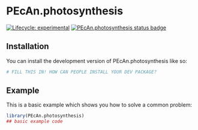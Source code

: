 
# PEcAn.photosynthesis

<!-- badges: start -->

[![Lifecycle: experimental](https://img.shields.io/badge/lifecycle-experimental-orange.svg)](https://lifecycle.r-lib.org/articles/stages.html#experimental)
[![PEcAn.photosynthesis status badge](https://pecanproject.r-universe.dev/badges/PEcAn.photosynthesis)](https://pecanproject.r-universe.dev/PEcAn.photosynthesis)

<!-- badges: end -->

## Installation

You can install the development version of PEcAn.photosynthesis like so:

``` r
# FILL THIS IN! HOW CAN PEOPLE INSTALL YOUR DEV PACKAGE?
```

## Example

This is a basic example which shows you how to solve a common problem:

``` r
library(PEcAn.photosynthesis)
## basic example code
```

